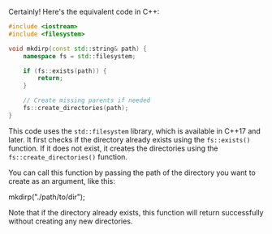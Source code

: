  Certainly! Here's the equivalent code in C++:
```cpp
#include <iostream>
#include <filesystem>

void mkdirp(const std::string& path) {
    namespace fs = std::filesystem;

    if (fs::exists(path)) {
        return;
    }

    // Create missing parents if needed
    fs::create_directories(path);
}
```
This code uses the `std::filesystem` library, which is available in C++17 and later. It first checks if the directory already exists using the `fs::exists()` function. If it does not exist, it creates the directories using the `fs::create_directories()` function.

You can call this function by passing the path of the directory you want to create as an argument, like this:

mkdirp("./path/to/dir");

Note that if the directory already exists, this function will return successfully without creating any new directories.
